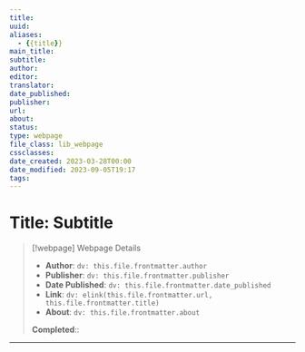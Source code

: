 ```yaml
---
title:
uuid:
aliases:
  - {{title}}
main_title:
subtitle:
author:
editor:
translator:
date_published:
publisher:
url:
about:
status:
type: webpage
file_class: lib_webpage
cssclasses:
date_created: 2023-03-28T00:00
date_modified: 2023-09-05T19:17
tags:
---
```

# Title: Subtitle

> [!webpage] Webpage Details
>
> - **Author**: `dv: this.file.frontmatter.author`
> - **Publisher**: `dv: this.file.frontmatter.publisher`
> - **Date Published**: `dv: this.file.frontmatter.date_published`
> - **Link**: `dv: elink(this.file.frontmatter.url, this.file.frontmatter.title)`
> - **About**: `dv: this.file.frontmatter.about`
>
> **Completed**::

---
